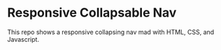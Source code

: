 # Responsive Collapsable Nav

This repo shows a responsive collapsing nav mad with HTML, CSS, and Javascript.
